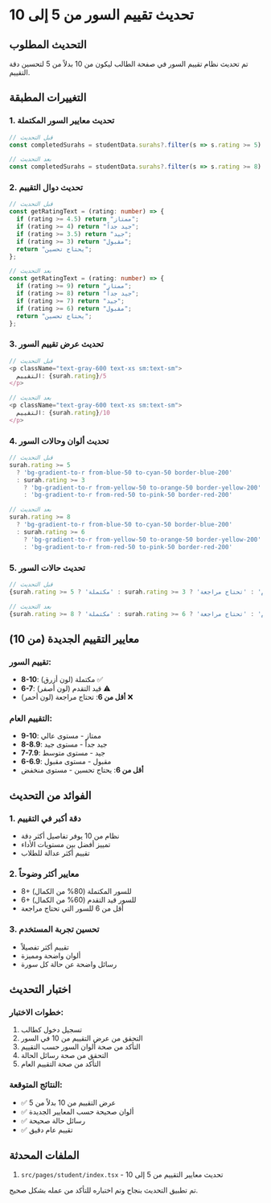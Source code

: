 # تحديث تقييم السور من 5 إلى 10

## التحديث المطلوب
تم تحديث نظام تقييم السور في صفحة الطالب ليكون من 10 بدلاً من 5 لتحسين دقة التقييم.

## التغييرات المطبقة

### 1. تحديث معايير السور المكتملة
```typescript
// قبل التحديث
const completedSurahs = studentData.surahs?.filter(s => s.rating >= 5).length || 0;

// بعد التحديث
const completedSurahs = studentData.surahs?.filter(s => s.rating >= 8).length || 0;
```

### 2. تحديث دوال التقييم
```typescript
// قبل التحديث
const getRatingText = (rating: number) => {
  if (rating >= 4.5) return "ممتاز";
  if (rating >= 4) return "جيد جداً";
  if (rating >= 3.5) return "جيد";
  if (rating >= 3) return "مقبول";
  return "يحتاج تحسين";
};

// بعد التحديث
const getRatingText = (rating: number) => {
  if (rating >= 9) return "ممتاز";
  if (rating >= 8) return "جيد جداً";
  if (rating >= 7) return "جيد";
  if (rating >= 6) return "مقبول";
  return "يحتاج تحسين";
};
```

### 3. تحديث عرض تقييم السور
```typescript
// قبل التحديث
<p className="text-gray-600 text-xs sm:text-sm">
  التقييم: {surah.rating}/5
</p>

// بعد التحديث
<p className="text-gray-600 text-xs sm:text-sm">
  التقييم: {surah.rating}/10
</p>
```

### 4. تحديث ألوان وحالات السور
```typescript
// قبل التحديث
surah.rating >= 5 
  ? 'bg-gradient-to-r from-blue-50 to-cyan-50 border-blue-200' 
  : surah.rating >= 3 
    ? 'bg-gradient-to-r from-yellow-50 to-orange-50 border-yellow-200'
    : 'bg-gradient-to-r from-red-50 to-pink-50 border-red-200'

// بعد التحديث
surah.rating >= 8 
  ? 'bg-gradient-to-r from-blue-50 to-cyan-50 border-blue-200' 
  : surah.rating >= 6 
    ? 'bg-gradient-to-r from-yellow-50 to-orange-50 border-yellow-200'
    : 'bg-gradient-to-r from-red-50 to-pink-50 border-red-200'
```

### 5. تحديث حالات السور
```typescript
// قبل التحديث
{surah.rating >= 5 ? 'مكتملة' : surah.rating >= 3 ? 'قيد التقدم' : 'تحتاج مراجعة'}

// بعد التحديث
{surah.rating >= 8 ? 'مكتملة' : surah.rating >= 6 ? 'قيد التقدم' : 'تحتاج مراجعة'}
```

## معايير التقييم الجديدة (من 10)

### تقييم السور:
- **8-10**: مكتملة (لون أزرق) ✅
- **6-7**: قيد التقدم (لون أصفر) ⚠️
- **أقل من 6**: تحتاج مراجعة (لون أحمر) ❌

### التقييم العام:
- **9-10**: ممتاز - مستوى عالي
- **8-8.9**: جيد جداً - مستوى جيد
- **7-7.9**: جيد - مستوى متوسط
- **6-6.9**: مقبول - مستوى مقبول
- **أقل من 6**: يحتاج تحسين - مستوى منخفض

## الفوائد من التحديث

### 1. دقة أكبر في التقييم
- نظام من 10 يوفر تفاصيل أكثر دقة
- تمييز أفضل بين مستويات الأداء
- تقييم أكثر عدالة للطلاب

### 2. معايير أكثر وضوحاً
- 8+ للسور المكتملة (80% من الكمال)
- 6+ للسور قيد التقدم (60% من الكمال)
- أقل من 6 للسور التي تحتاج مراجعة

### 3. تحسين تجربة المستخدم
- تقييم أكثر تفصيلاً
- ألوان واضحة ومميزة
- رسائل واضحة عن حالة كل سورة

## اختبار التحديث

### خطوات الاختبار:
1. تسجيل دخول كطالب
2. التحقق من عرض التقييم من 10 في السور
3. التأكد من صحة ألوان السور حسب التقييم
4. التحقق من صحة رسائل الحالة
5. التأكد من صحة التقييم العام

### النتائج المتوقعة:
- ✅ عرض التقييم من 10 بدلاً من 5
- ✅ ألوان صحيحة حسب المعايير الجديدة
- ✅ رسائل حالة صحيحة
- ✅ تقييم عام دقيق

## الملفات المحدثة

1. `src/pages/student/index.tsx` - تحديث معايير التقييم من 5 إلى 10

تم تطبيق التحديث بنجاح وتم اختباره للتأكد من عمله بشكل صحيح. 